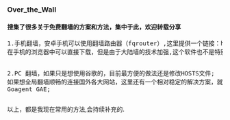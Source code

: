 <h3> Over_the_Wall</h3>
<h4>搜集了很多关于免费翻墙的方案和方法，集中于此，欢迎转载分享</h4>
<pre>
1.手机翻墙，安卓手机可以使用翻墙路由器（fqrouter）,这里提供一个链接：https://s3-ap-southeast-1.amazonaws.com/fqrouter/fqrouter-latest.html
在手机的浏览器中可以直接下载，但是由于大陆墙的技术加强,这个软件也不是特别的有效，看你运气了~ :)

2.PC 翻墙，如果只是想使用谷歌的，目前最方便的做法还是修改HOSTS文件;
           如果想全局翻墙顺畅的连接国外各大网站，这里还有一个相对稳定的解决方案，就是部署 Goagent GAE;
</pre>

以上，都是我现在常用的方法,会持续补充的.
